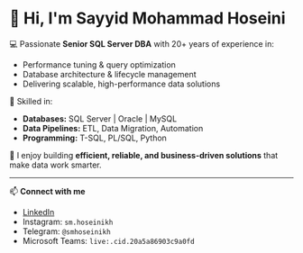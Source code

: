# 👋 Hi, I'm Sayyid Mohammad Hoseini  

💻 Passionate **Senior SQL Server DBA** with 20+ years of experience in:  
- Performance tuning & query optimization  
- Database architecture & lifecycle management  
- Delivering scalable, high-performance data solutions  

🔧 Skilled in:  
- **Databases:** SQL Server | Oracle | MySQL  
- **Data Pipelines:** ETL, Data Migration, Automation  
- **Programming:** T-SQL, PL/SQL, Python

🚀 I enjoy building **efficient, reliable, and business-driven solutions** that make data work smarter.  

---

📫 **Connect with me**  
- [LinkedIn](https://www.linkedin.com/in/sm-hoseini/)  
- Instagram: `sm.hoseinikh`  
- Telegram: `@smhoseinikh`  
- Microsoft Teams: `live:.cid.20a5a86903c9a0fd`  

